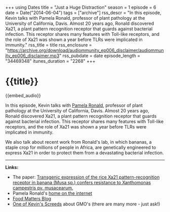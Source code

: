 +++
using Dates
title = "Just a Huge Distraction"
season = 1
episode = 6
date = Date("2014-06-04")
tags = ["archive"]
rss_descr = "In this episode, Kevin talks with Pamela Ronald, professor of plant pathology at the University of California, Davis. Almost 20 years ago, Ronald discovered Xa21, a plant pattern recognition receptor that guards against bacterial infection. This receptor shares many features with Toll-like receptors, and the role of Xa21 was shown a year before TLRs were implicated in immunity."
rss_title = title
rss_enclosure = "https://archive.org/download/audiommunity_ep006_disclaimer/audiommunity_ep006_disclaimer.mp3"
rss_pubdate = date
episode_length = "34469348"
itunes_duration = "2268"
+++

# {{title}}

{{embed_audio}}

In this episode, Kevin talks with [Pamela Ronald](https://plus.google.com/u/0/103673673442691110018/posts), professor of plant pathology at the University of California, Davis. Almost 20 years ago, Ronald discovered Xa21, a plant pattern recognition receptor that guards against bacterial infection. This receptor shares many features with Toll-like receptors, and the role of Xa21 was shown a year before TLRs were implicated in immunity.

We also talk about recent work from Ronald's lab, in which bananas, a staple crop for millions of people in Africa, are genetically engineered to express Xa21 in order to protect them from a devastating bacterial infection.

---------------------

**Links:**

- The paper: [Transgenic expression of the rice Xa21 pattern-recognition receptor in banana (Musa sp.) confers resistance to Xanthomonas campestris pv. musacearum.](http://www.ncbi.nlm.nih.gov/pubmed/?term=24612254)
- Pamela Ronald's [home on the internet](http://cropgeneticsinnovation.org/)
- [Food Matters Blog](http://blogs.scientificamerican.com/food-matters/)
- [One of Kevin's Screeds](http://blogs.scientificamerican.com/guest-blog/2013/05/30/allergic-to-science-proteins-and-allergens-in-our-genetically-engineered-food/) about GMO's (there are many more - just ask!)
